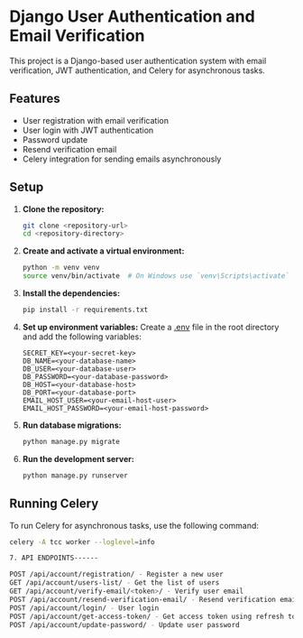 # Django User Authentication and Email Verification

This project is a Django-based user authentication system with email verification, JWT authentication, and Celery for asynchronous tasks.

## Features

- User registration with email verification
- User login with JWT authentication
- Password update
- Resend verification email
- Celery integration for sending emails asynchronously


## Setup

1. **Clone the repository:**
    ```sh
    git clone <repository-url>
    cd <repository-directory>
    ```

2. **Create and activate a virtual environment:**
    ```sh
    python -m venv venv
    source venv/bin/activate  # On Windows use `venv\Scripts\activate`
    ```

3. **Install the dependencies:**
    ```sh
    pip install -r requirements.txt
    ```

4. **Set up environment variables:**
    Create a [.env](http://_vscodecontentref_/23) file in the root directory and add the following variables:
    ```env
    SECRET_KEY=<your-secret-key>
    DB_NAME=<your-database-name>
    DB_USER=<your-database-user>
    DB_PASSWORD=<your-database-password>
    DB_HOST=<your-database-host>
    DB_PORT=<your-database-port>
    EMAIL_HOST_USER=<your-email-host-user>
    EMAIL_HOST_PASSWORD=<your-email-host-password>
    ```

5. **Run database migrations:**
    ```sh
    python manage.py migrate
    ```

6. **Run the development server:**
    ```sh
    python manage.py runserver
    ```

## Running Celery

To run Celery for asynchronous tasks, use the following command:
```sh
celery -A tcc worker --loglevel=info

7. API ENDPOINTS------

POST /api/account/registration/ - Register a new user
GET /api/account/users-list/ - Get the list of users
GET /api/account/verify-email/<token>/ - Verify user email
POST /api/account/resend-verification-email/ - Resend verification email
POST /api/account/login/ - User login
POST /api/account/get-access-token/ - Get access token using refresh token
POST /api/account/update-password/ - Update user password
